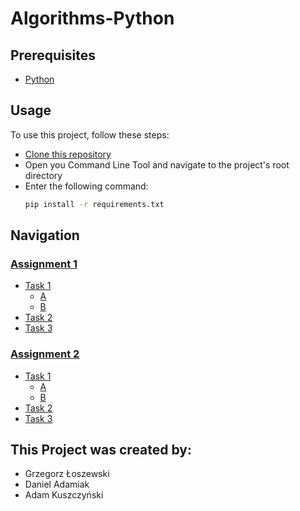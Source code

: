 # Algorithms-Python

## Prerequisites

* [Python](https://www.python.org/downloads/)

## Usage

To use this project, follow these steps:

* [Clone this repository](https://www.github.com/Atrolide/Algorithms-Python.git)
* Open you Command Line Tool and navigate to the project's root directory
* Enter the following command:
   ```bash
   pip install -r requirements.txt
   ```




## Navigation
 
### [Assignment 1](https://github.com/Atrolide/Algorithms-Python/tree/main/Assignment1)
  * [Task 1](https://github.com/Atrolide/Algorithms-Python/tree/main/Assignment1/Task1)<br>
    * [A](https://github.com/Atrolide/Algorithms-Python/tree/main/Assignment1/Task1/A)
    * [B](https://github.com/Atrolide/Algorithms-Python/tree/main/Assignment1/Task1/B)
  * [Task 2](https://github.com/Atrolide/Algorithms-Python/tree/main/Assignment1/Task2)<br>
  * [Task 3](https://github.com/Atrolide/Algorithms-Python/tree/main/Assignment1/Task3)<br>
### [Assignment 2](https://github.com/Atrolide/Algorithms-Python/tree/main/Assignment2)
  * [Task 1](https://github.com/Atrolide/Algorithms-Python/tree/main/Assignment2/Task1)<br>
    * [A](https://github.com/Atrolide/Algorithms-Python/tree/main/Assignment2/Task1/A)
    * [B](https://github.com/Atrolide/Algorithms-Python/tree/main/Assignment2/Task1/B)
  * [Task 2](https://github.com/Atrolide/Algorithms-Python/tree/main/Assignment2/Task2)<br>
  * [Task 3](https://github.com/Atrolide/Algorithms-Python/tree/main/Assignment2/Task3)<br>
  
  
  ## This Project was created by:
  
  * Grzegorz Łoszewski
  * Daniel Adamiak
  * Adam Kuszczyński

